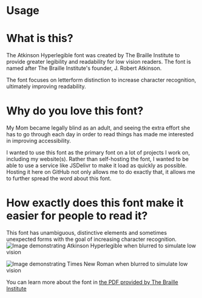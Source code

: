 # Usage

# What is this?
The Atkinson Hyperlegible font was created by The Braille Institute to provide greater legibility and readability for low vision readers. The font is named after The Braille Institute's founder, J. Robert Atkinson. 

The font focuses on letterform distinction to increase character recognition, ultimately improving readability. 

# Why do you love this font?
My Mom became legally blind as an adult, and seeing the extra effort she has to go through each day in order to read things has made me interested in improving accessibility. 

I wanted to use this font as the primary font on a lot of projects I work on, including my website(s). Rather than self-hosting the font, I wanted to be able to use a service like JSDelivr to make it load as quickly as possible. Hosting it here on GitHub not only allows me to do exactly that, it allows me to further spread the word about this font. 

# How exactly does this font make it easier for people to read it?
This font has unambiguous, distinctive elements and sometimes unexpected forms with the goal of increasing character recognition. 
![Image demonstrating Atkinson Hyperlegible when blurred to simulate low vision](https://cdn.jsdelivr.net/gh/rysto3/AtkinsonFont@main/images/Atkinson-Blur.webp "Atkinson Hyperlegible Blur")

![Image demonstrating Times New Roman when blurred to simulate low vision](https://cdn.jsdelivr.net/gh/rysto3/AtkinsonFont@main/images/TNR-Blur.webp "Times New Roman")

You can learn more about the font in [the PDF provided by The Braille Institute](https://cdn.jsdelivr.net/gh/rysto3/AtkinsonFont@main/BIA_AtkinsonHyperlegible_Specimen-8.5x11_240202-ACC.pdf)